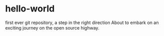 # hello-world
first ever git repository, a step in the right direction
About to embark on an exciting journey on the open source highway.
